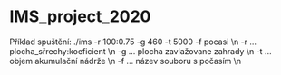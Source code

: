 # IMS_project_2020

Příklad spuštění: ./ims -r 100:0.75 -g 460 -t 5000 -f pocasi \n
-r ... plocha_sřrechy:koeficient \n
-g ... plocha zavlažovane zahrady \n
-t ... objem akumulační nádrže \n
-f ... název souboru s počasím \n
